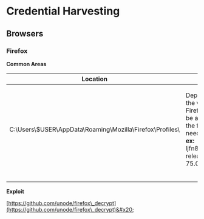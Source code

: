 # Credential Harvesting

## Browsers

### **Firefox**

**Common Areas**

| Location                                                   | Notes                                                                                                                                                      | Example    |
| ---------------------------------------------------------- | ---------------------------------------------------------------------------------------------------------------------------------------------------------- | ---------- |
| C:\Users\\$USER\AppData\Roaming\Mozilla\Firefox\Profiles\\ | <p>Depending on the version of Firefox there will be a folder with the files you need.<br><strong>ex:</strong> ljfn812a.default-release = Firefox 75.0</p> | Gatekeeper |
|                                                            |                                                                                                                                                            |            |
|                                                            |                                                                                                                                                            |            |
|                                                            |                                                                                                                                                            |            |

**Exploit**

[https://github.com/unode/firefox\_decrypt](https://github.com/unode/firefox\_decrypt)&#x20;
